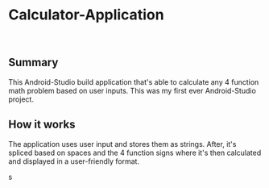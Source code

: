 # Calculator-Application
<br>
<h2>Summary</h2>
This Android-Studio build application that's able to calculate any 4 function math problem based on user inputs. This was my first ever Android-Studio project.
<br>
<h2>How it works</h2>
The application uses user input and stores them as strings. After, it's spliced based on spaces and the 4 function signs where it's then calculated and displayed in a user-friendly format.

s
